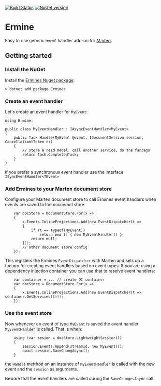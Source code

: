 [![Build Status](https://chr-horsdal.visualstudio.com/ermine/_apis/build/status/horsdal.ermine)](https://chr-horsdal.visualstudio.com/ermine/_build/latest?definitionId=2)
[![NuGet version](https://img.shields.io/nuget/v/Ermines.svg?style=flat)](https://www.nuget.org/packages/Ermines)

# Ermine
Easy to use generic event handler add-on for [Marten](https://github.com/JasperFx/marten).

## Getting started

### Install the NuGet

Install the [Ermines Nuget package](https://www.nuget.org/packages/Ermines):

```
> dotnet add package Ermines
```

### Create an event handler

Let's create an event handler for `MyEvent`:

```
using Ermine;

public class MyEventHandler : IAsyncEventHandler<MyEvent>
{
    public Task Handle(MyEvent @event, IDocumentSession session, CancellationtToken ct)
    {
        // store a read model, call another service, do the fandago
        return Task.CompletedTask;
    }
}
```

if you prefer a synchronous event handler use the interface `ISyncEventHandler<TEvent>`

### Add Ermines to your Marten document store

Configure your Marten document store to call Ermines event handlers when events are saved to the docuemnt store:

```
    var docStore = DocumentStore.For(x =>
    {
        x.Events.InlineProjections.Add(new EventDispatcher(t => 
        {
            if (t == typeof(MyEvent))
                return new [] { new MyEventHandler() };
            return null;
        }));
        // other document store config
    });
```

This registers the Ermines `EventDispatcher` with Marten and sets up a factory for creating event handlers based on event types. If you are using a dependency injection container you can use that to resolve event handlers:

```
    var container = ... // create DI container
    var docStore = DocumentStore.For(x =>
    {
        x.Events.InlineProjections.Add(new EventDispatcher(t => container.GetServices(t)));
    });
```

### Use the event store

Now whenever an event of type `MyEvent` is saved the event handler `MyEventHanlder` is called. That is when:

```
    using (var sesion = docStore.LightweightSession())
    {
        session.Events.Append(streamId, new MyEvent());
        await sessoin.SaveChangAsync();
    }
```

the `Handle` metthod on an instance of `MyEventHandler` is called with the new event and the `session` as arguments.

Beware that the event handlers are called during the `SaveChangesAsync` call.
